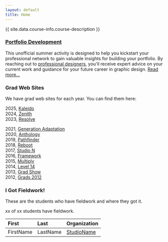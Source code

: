 ```yaml
---
layout: default
title: Home
---
```


{{ site.data.course-info.course-description }}

### [Portfolio Development](portfolio-development.html)

This unofficial summer activity is designed to help you kickstart your professional network to gain valuable insights for building your portfolio. By reaching out to [professional designers](employers.html), you'll receive expert advice on your current work and guidance for your future career in graphic design. [Read more…](portfolio-development.html)

### <a name="grads">Grad Web Sites</a>

We have grad web sites for each year. You can find them here:

2025, [Kaleido](https://2025.grads.algonquindesign.ca)  
2024, [Zenith](https://2024.grads.algonquindesign.ca)  
2023, [Resolve](https://2023.grads.algonquindesign.ca)  
<!-- 2022, [Collation](https://2022.grads.algonquindesign.ca)   -->
2021, [Generation Adaptation](https://2021.grads.algonquindesign.ca)  
2020, [Anthology](https://2020.grads.algonquindesign.ca)  
2019, [Pathfinder](https://2019.grads.algonquindesign.ca)  
2018, [Reboot](http://2018.grads.algonquindesign.ca)  
2017, [Studio N](https://2017.grads.algonquindesign.ca)  
2016, [Framework](https://2016.grads.algonquindesign.ca)  
2015, [Multiply](https://2015.grads.algonquindesign.ca)  
2014, [Level 14](https://2014.grads.algonquindesign.ca)  
2013, [Grad Show](https://2013.grads.algonquindesign.ca)  
2012, [Grads 2012](https://2012.grads.algonquindesign.ca)  
 
### I Got Fieldwork!

These are the students who have fieldwork and where they got it.

xx of xx students have fieldwork.

|First|Last|Organization|
|:----|:----|:----|
|FirstName|LastName|[StudioName](https://www.apple.ca)|
